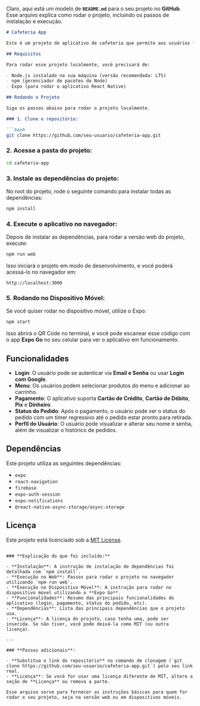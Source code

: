 Claro, aqui está um modelo de **`README.md`** para o seu projeto no **GitHub**. Esse arquivo explica como rodar o projeto, incluindo os passos de instalação e execução.

```md
# Cafeteria App

Este é um projeto de aplicativo de cafeteria que permite aos usuários fazer pedidos, pagar por diferentes métodos e acompanhar o status de seus pedidos.

## Requisitos

Para rodar esse projeto localmente, você precisará de:

- Node.js instalado na sua máquina (versão recomendada: LTS)
- npm (gerenciador de pacotes do Node)
- Expo (para rodar o aplicativo React Native)

## Rodando o Projeto

Siga os passos abaixo para rodar o projeto localmente.

### 1. Clone o repositório:

```bash
git clone https://github.com/seu-usuario/cafeteria-app.git
```

### 2. Acesse a pasta do projeto:

```bash
cd cafeteria-app
```

### 3. Instale as dependências do projeto:

No root do projeto, rode o seguinte comando para instalar todas as dependências:

```bash
npm install
```

### 4. Execute o aplicativo no navegador:

Depois de instalar as dependências, para rodar a versão web do projeto, execute:

```bash
npm run web
```

Isso iniciará o projeto em modo de desenvolvimento, e você poderá acessá-lo no navegador em:

```
http://localhost:3000
```

### 5. Rodando no Dispositivo Móvel:

Se você quiser rodar no dispositivo móvel, utilize o Expo:

```bash
npm start
```

Isso abrirá o QR Code no terminal, e você pode escanear esse código com o app **Expo Go** no seu celular para ver o aplicativo em funcionamento.

## Funcionalidades

- **Login**: O usuário pode se autenticar via **Email e Senha** ou usar **Login com Google**.
- **Menu**: Os usuários podem selecionar produtos do menu e adicionar ao carrinho.
- **Pagamento**: O aplicativo suporta **Cartão de Crédito**, **Cartão de Débito**, **Pix** e **Dinheiro**.
- **Status do Pedido**: Após o pagamento, o usuário pode ver o status do pedido com um timer regressivo até o pedido estar pronto para retirada.
- **Perfil do Usuário**: O usuário pode visualizar e alterar seu nome e senha, além de visualizar o histórico de pedidos.

## Dependências

Este projeto utiliza as seguintes dependências:

- `expo`
- `react-navigation`
- `firebase`
- `expo-auth-session`
- `expo-notifications`
- `@react-native-async-storage/async-storage`

## Licença

Este projeto está licenciado sob a [MIT License](LICENSE).
```

### **Explicação do que foi incluído:**

- **Instalação**: A instrução de instalação de dependências foi detalhada com `npm install`.
- **Execução no Web**: Passos para rodar o projeto no navegador utilizando `npm run web`.
- **Execução no Dispositivo Móvel**: A instrução para rodar no dispositivo móvel utilizando o **Expo Go**.
- **Funcionalidades**: Resumo das principais funcionalidades do aplicativo (login, pagamento, status do pedido, etc).
- **Dependências**: Lista das principais dependências que o projeto usa.
- **Licença**: A licença do projeto, caso tenha uma, pode ser inserida. Se não tiver, você pode deixá-la como MIT (ou outra licença).

---

### **Passos adicionais**:

- **Substitua o link do repositório** no comando de clonagem (`git clone https://github.com/seu-usuario/cafeteria-app.git`) pelo seu link real.
- **Licença**: Se você for usar uma licença diferente de MIT, altere a seção de **Licença** ou remova a parte.

Esse arquivo serve para fornecer as instruções básicas para quem for rodar o seu projeto, seja na versão web ou em dispositivos móveis.
